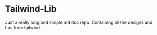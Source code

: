 # Tailwind-Lib
Just a really long and simple md doc repo. Containing all the designs and tips from tailwind.

